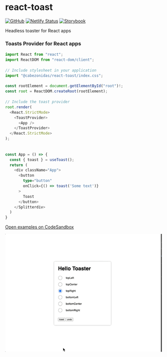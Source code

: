 # react-toast

[![GitHub](https://img.shields.io/badge/source-GitHub-blue)](https://github.com/cabezonidas/react-toast)
[![Netlify Status](https://api.netlify.com/api/v1/badges/656c94a7-9004-4205-a150-c2c8dc85035e/deploy-status)](https://app.netlify.com/sites/headless-toaster/deploys)
[![Storybook](https://raw.githubusercontent.com/storybooks/brand/master/badge/badge-storybook.svg)](https://headless-toaster.netlify.app/)

Headless toaster for React apps

### Toasts Provider for React apps

```ts
import React from "react";
import ReactDOM from "react-dom/client";

// Include stylesheet in your application
import "@cabezonidas/react-toast/index.css";

const rootElement = document.getElementById("root")!;
const root = ReactDOM.createRoot(rootElement);

// Include the toast provider
root.render(
  <React.StrictMode>
    <ToastProvider>
      <App />
    </ToastProvider>
  </React.StrictMode>
);


const App = () => {
  const { toast } = useToast();
  return (
    <div className="App">
      <button
        type="button"
        onClick={() => toast('Some text')}
      >
        Toast
      </button>
    </Splitterdiv>
  )
}
```

[Open examples on CodeSandbox](https://codesandbox.io/p/sandbox/react-toast-dmdgp2)

[![CodeSandbox example](https://github.com/cabezonidas/react-toast/blob/main/assets/toasts.gif?raw=true)](https://codesandbox.io/p/sandbox/react-toast-dmdgp2)
